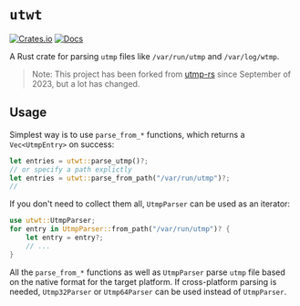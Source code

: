 # `utwt`

[![Crates.io](https://img.shields.io/crates/v/utwt.svg)](https://crates.io/crates/utwt)
[![Docs](https://docs.rs/utwt/badge.svg)](https://docs.rs/utwt)

<!-- cargo-sync-readme start -->

A Rust crate for parsing `utmp` files like `/var/run/utmp` and `/var/log/wtmp`.

> Note: This project has been forked from [utmp-rs](https://github.com/upsuper/utmp-rs) since September of 2023, but a lot has changed.

## Usage

Simplest way is to use `parse_from_*` functions,
which returns a `Vec<UtmpEntry>` on success:
```rust
let entries = utwt::parse_utmp()?;
// or specify a path explictly
let entries = utwt::parse_from_path("/var/run/utmp")?;
//
```

If you don't need to collect them all,
`UtmpParser` can be used as an iterator:
```rust
use utwt::UtmpParser;
for entry in UtmpParser::from_path("/var/run/utmp")? {
    let entry = entry?;
    // ...
}
```

All the `parse_from_*` functions as well as `UtmpParser` parse `utmp` file
based on the native format for the target platform.
If cross-platform parsing is needed,
`Utmp32Parser` or `Utmp64Parser` can be used instead of `UtmpParser`.

<!-- cargo-sync-readme end -->
